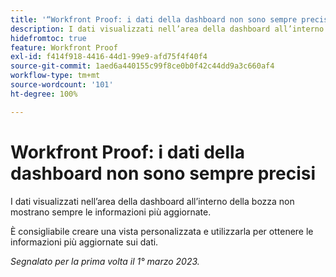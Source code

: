 ```yaml
---
title: '“Workfront Proof: i dati della dashboard non sono sempre precisi”'
description: I dati visualizzati nell’area della dashboard all’interno della bozza non mostrano sempre le informazioni più aggiornate. È consigliabile creare una vista personalizzata e utilizzarla per ottenere le informazioni più aggiornate sui dati.
hidefromtoc: true
feature: Workfront Proof
exl-id: f414f918-4416-44d1-99e9-afd75f4f40f4
source-git-commit: 1aed6a440155c99f8ce0b0f42c44dd9a3c660af4
workflow-type: tm+mt
source-wordcount: '101'
ht-degree: 100%

---
```


# Workfront Proof: i dati della dashboard non sono sempre precisi

I dati visualizzati nell’area della dashboard all’interno della bozza non mostrano sempre le informazioni più aggiornate.

È consigliabile creare una vista personalizzata e utilizzarla per ottenere le informazioni più aggiornate sui dati.

_Segnalato per la prima volta il 1° marzo 2023._
